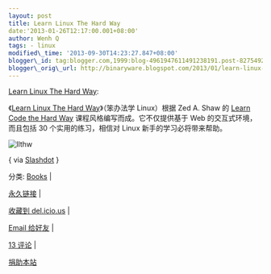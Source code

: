 ```yaml
--- 
layout: post 
title: Learn Linux The Hard Way 
date:'2013-01-26T12:17:00.001+08:00' 
author: Wenh Q
tags: - linux
modified\_time: '2013-09-30T14:23:27.847+08:00' 
blogger\_id: tag:blogger.com,1999:blog-4961947611491238191.post-8275492290239678095
blogger\_orig\_url: http://binaryware.blogspot.com/2013/01/learn-linux-hard-way.html
---
```

[Learn Linux The Hard
Way](http://linuxtoy.org/archives/learn-linux-the-hard-way.html):

《[Learn Linux The Hard Way](http://nixsrv.com/llthw)》（笨办法学
Linux）根据 Zed A. Shaw 的 [Learn Code the Hard
Way](http://learncodethehardway.org/) 课程风格编写而成。它不仅提供基于
Web 的交互式环境，而且包括 30 个实用的练习，相信对 Linux
新手的学习必将带来帮助。



![llthw](http://lt-file.b0.upaiyun.com/files/2012/12/llthw.png)



{ via
[Slashdot](http://linux.slashdot.org/story/12/12/21/1428241/learn-linux-the-hard-way)
}

分类:
[Books](http://linuxtoy.org/category/books "View all posts in Books") |

[永久链接](http://linuxtoy.org/archives/learn-linux-the-hard-way.html)
|

[收藏到
del.icio.us](http://delicious.com/save?url=http://linuxtoy.org/archives/learn-linux-the-hard-way.html&title=Learn%20Linux%20The%20Hard%20Way)
|

[Email
给好友](mailto:?Subject=Check+This+Out&body=I+think+you'll+like+this:+http://linuxtoy.org/archives/learn-linux-the-hard-way.html)
|

[13
评论](http://linuxtoy.org/archives/learn-linux-the-hard-way.html#comments)
|

[捐助本站](http://linuxtoy.org/faq/donate)
